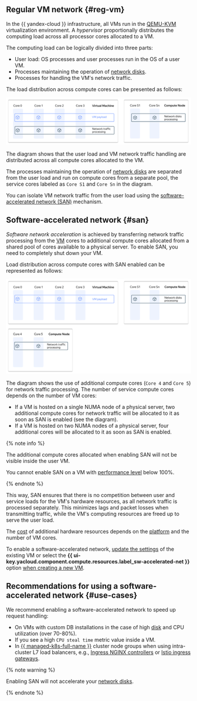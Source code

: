 ## Regular VM network {#reg-vm}

In the {{ yandex-cloud }} infrastructure, all VMs run in the [QEMU-KVM](https://en.wikipedia.org/wiki/QEMU) virtualization environment. A *hypervisor* proportionally distributes the computing load across all processor cores allocated to a VM.

The computing load can be logically divided into three parts:
* User load: OS processes and user processes run in the OS of a user VM.
* Processes maintaining the operation of [network disks](../../compute/concepts/disk.md).
* Processes for handling the VM's network traffic.

The load distribution across compute cores can be presented as follows:

![SAN-Disabled](../../_assets/compute/san-disabled.svg)

The diagram shows that the user load and VM network traffic handling are distributed across all compute cores allocated to the VM.

The processes maintaining the operation of [network disks](../../compute/concepts/disk.md) are separated from the user load and run on compute cores from a separate pool, the service cores labeled as `Core S1` and `Core Sn` in the diagram.

You can isolate VM network traffic from the user load using the [software-accelerated network (SAN)](#san) mechanism.

## Software-accelerated network {#san}

*Software network acceleration* is achieved by transferring network traffic processing from the [VM](../../compute/concepts/vm.md) cores to additional compute cores allocated from a shared pool of cores available to a physical server. To enable SAN, you need to completely shut down your VM.

Load distribution across compute cores with SAN enabled can be represented as follows:

![SAN-Enabled](../../_assets/compute/san-enabled.svg)

The diagram shows the use of additional compute cores (`Core 4` and `Core 5`) for network traffic processing. The number of service compute cores depends on the number of VM cores:

* If a VM is hosted on a single NUMA node of a physical server, two additional compute cores for network traffic will be allocated to it as soon as SAN is enabled (see the diagram).
* If a VM is hosted on two NUMA nodes of a physical server, four additional cores will be allocated to it as soon as SAN is enabled.

{% note info %}

The additional compute cores allocated when enabling SAN will not be visible inside the user VM.

You cannot enable SAN on a VM with [performance level](../../compute/concepts/performance-levels.md) below 100%.

{% endnote %}

This way, SAN ensures that there is no competition between user and service loads for the VM's hardware resources, as all network traffic is processed separately. This minimizes lags and packet losses when transmitting traffic, while the VM's computing resources are freed up to serve the user load.

The [cost](../../compute/pricing.md#software-accelerated-network) of additional hardware resources depends on the [platform](../../compute/concepts/vm-platforms.md) and the number of VM cores.

To enable a software-accelerated network, [update the settings](../../compute/operations/vm-control/vm-update-resources.md#enable-software-accelerated-network) of the existing VM or select the **{{ ui-key.yacloud.component.compute.resources.label_sw-accelerated-net }}** option [when creating a new VM](../../compute/operations/vm-create/create-linux-vm.md).

## Recommendations for using a software-accelerated network {#use-cases}

We recommend enabling a software-accelerated network to speed up request handling:

* On VMs with custom DB installations in the case of high [disk](../../compute/concepts/disk.md) and CPU utilization (over 70-80%).
* If you see a high `CPU steal time` metric value inside a VM.
* In [{{ managed-k8s-full-name }}](../../managed-kubernetes/concepts/index.md) cluster node groups when using intra-cluster L7 load balancers, e.g., [Ingress NGINX controllers](https://kubernetes.github.io/ingress-nginx/) or [Istio ingress gateways](https://istio.io/latest/docs/tasks/traffic-management/ingress/ingress-control/).

{% note warning %}

Enabling SAN will not accelerate your [network disks](../../compute/concepts/disk.md).

{% endnote %}
